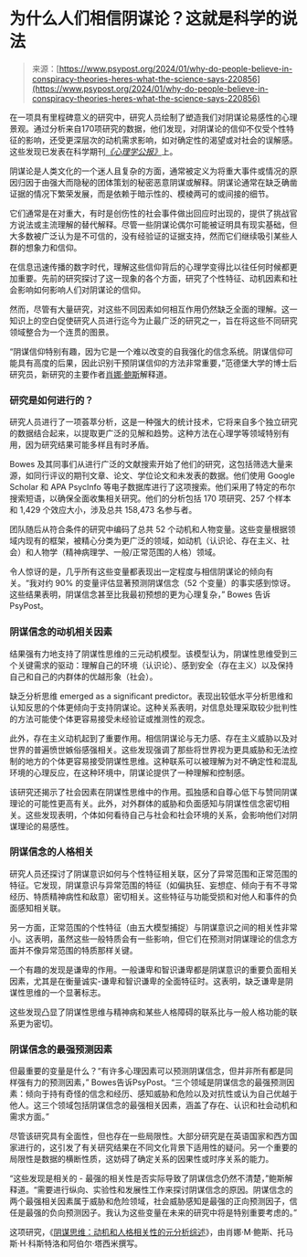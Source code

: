 <!--yml

类别：未分类

日期：2024-05-27 14:59:20

-->

# 为什么人们相信阴谋论？这就是科学的说法

> 来源：[https://www.psypost.org/2024/01/why-do-people-believe-in-conspiracy-theories-heres-what-the-science-says-220856](https://www.psypost.org/2024/01/why-do-people-believe-in-conspiracy-theories-heres-what-the-science-says-220856)

在一项具有里程碑意义的研究中，研究人员绘制了塑造我们对阴谋论易感性的心理景观。通过分析来自170项研究的数据，他们发现，对阴谋论的信仰不仅受个性特征的影响，还受更深层次的动机需求影响，如对确定性的渴望或对社会的误解感。这些发现已发表在科学期刊[*《心理学公报》*](https://psycnet.apa.org/fulltext/2023-79252-001.html)上。

阴谋论是人类文化的一个迷人且复杂的方面，通常被定义为将重大事件或情况的原因归因于由强大而隐秘的团体策划的秘密恶意阴谋或解释。阴谋论通常在缺乏确凿证据的情况下繁荣发展，而是依赖于暗示性的、模棱两可的或间接的细节。

它们通常是在对重大，有时是创伤性的社会事件做出回应时出现的，提供了挑战官方说法或主流理解的替代解释。尽管一些阴谋论偶尔可能被证明具有现实基础，但大多数被广泛认为是不可信的，没有经验证的证据支持，然而它们继续吸引某些人群的想象力和信仰。

在信息迅速传播的数字时代，理解这些信仰背后的心理学变得比以往任何时候都更加重要。先前的研究探讨了这一现象的各个方面，研究了个性特征、动机因素和社会影响如何影响人们对阴谋论的信仰。

然而，尽管有大量研究，对这些不同因素如何相互作用仍然缺乏全面的理解。这一知识上的空白促使研究人员进行迄今为止最广泛的研究之一，旨在将这些不同研究领域整合为一个连贯的图景。

“阴谋信仰特别有趣，因为它是一个难以改变的自我强化的信念系统。阴谋信仰可能具有高度的后果，因此识别干预阴谋信仰的方法非常重要，”范德堡大学的博士后研究员，新研究的主要作者[肖娜·鲍斯](https://shaunambowes.wixsite.com/website)解释道。

### 研究是如何进行的？

研究人员进行了一项荟萃分析，这是一种强大的统计技术，它将来自多个独立研究的数据结合起来，以提取更广泛的见解和趋势。这种方法在心理学等领域特别有用，因为研究结果可能多样且有时矛盾。

Bowes 及其同事们从进行广泛的文献搜索开始了他们的研究，这包括筛选大量来源，如同行评议的期刊文章、论文、学位论文和未发表的数据。他们使用 Google Scholar 和 APA PsycInfo 等电子数据库进行了这项搜索。他们采用了特定的布尔搜索短语，以确保全面收集相关研究。他们的分析包括 170 项研究、257 个样本和 1,429 个效应大小，涉及总共 158,473 名参与者。

团队随后从符合条件的研究中编码了总共 52 个动机和人物变量。这些变量根据领域内现有的框架，被精心分类为更广泛的领域，如动机（认识论、存在主义、社会）和人物学（精神病理学、一般/正常范围的人格）领域。

令人惊讶的是，几乎所有这些变量都表现出一定程度与相信阴谋论的倾向有关。“我对约 90% 的变量评估显著预测阴谋信念（52 个变量）的事实感到惊讶。这些结果表明，阴谋信念甚至比我最初预想的更为心理复杂，” Bowes 告诉 PsyPost。

### 阴谋信念的动机相关因素

结果强有力地支持了阴谋性思维的三元动机模型。该模型认为，阴谋性思维受到三个关键需求的驱动：理解自己的环境（认识论）、感到安全（存在主义）以及保持自己和自己的内群体的优越形象（社会）。

缺乏分析思维 emerged as a significant predictor。表现出较低水平分析思维和认知反思的个体更倾向于支持阴谋论。这种关系表明，对信息处理采取较少批判性的方法可能使个体更容易接受未经验证或推测性的观念。

此外，存在主义动机起到了重要作用。相信阴谋论与无力感、存在主义威胁以及对世界的普遍愤世嫉俗感强相关。这些发现强调了那些将世界视为更具威胁和无法控制的地方的个体更容易接受阴谋性思维。这种联系可以被理解为对不确定性和混乱环境的心理反应，在这种环境中，阴谋论提供了一种理解和控制感。

该研究还揭示了社会因素在阴谋性思维中的作用。孤独感和自尊心低下与赞同阴谋理论的可能性更高有关。此外，对外群体的威胁和负面感知与阴谋性信念密切相关。这些发现表明，个体如何看待自己与社会和社会环境的关系，会影响他们对阴谋理论的易感性。

### 阴谋信念的人格相关

研究人员还探讨了阴谋意识如何与个性特征相关联，区分了异常范围和正常范围的特征。它发现，阴谋意识与异常范围的特征（如偏执狂、妄想症、倾向于有不寻常经历、特质精神病性和敌意）密切相关。这些特征与功能受损和对他人和事件的负面感知相关联。

另一方面，正常范围的个性特征（由五大模型捕捉）与阴谋意识之间的相关性非常小。这表明，虽然这些一般特质会有一些影响，但它们在预测对阴谋理论的信念方面并不像异常范围的特质那样关键。

一个有趣的发现是谦卑的作用。一般谦卑和智识谦卑都是阴谋意识的重要负面相关因素，尤其是在衡量诚实-谦卑和智识谦卑的全面特征时。这表明，缺乏谦卑是阴谋性思维的一个显著标志。

这些发现凸显了阴谋性思维与精神病和某些人格障碍的联系比与一般人格功能的联系更为密切。

### 阴谋信念的最强预测因素

但最重要的变量是什么？“有许多心理因素可以预测阴谋信念，但并非所有都是同样强有力的预测因素，” Bowes告诉PsyPost。“三个领域是阴谋信念的最强预测因素：倾向于持有奇怪的信念和经历、感知威胁和危险以及对抗性或认为自己优越于他人。这三个领域包括阴谋信念的最强相关因素，涵盖了存在、认识和社会动机和需求方面。”

尽管该研究具有全面性，但也存在一些局限性。大部分研究是在英语国家和西方国家进行的，这引发了有关研究结果在不同文化背景下适用性的疑问。另一个重要的局限性是数据的横断性质，这妨碍了确定关系的因果性或时序关系的能力。

“这些发现是相关的 - 最强的相关性是否实际导致了阴谋信念仍然不清楚，”鲍斯解释道。“需要进行纵向、实验性和发展性工作来探讨阴谋信念的原因。阴谋信念的两个最强相关因素属于威胁和危险领域，社会威胁感知是最强的正向预测因子，信任是最强的负向预测因子。我认为这些变量在未来的研究中将是特别重要考虑的。”

这项研究，《[阴谋思维：动机和人格相关性的元分析综述](https://doi.org/10.1037/bul0000392)》，由肖娜·M·鲍斯、托马斯·H·科斯特洛和阿伯尔·塔西米撰写。
